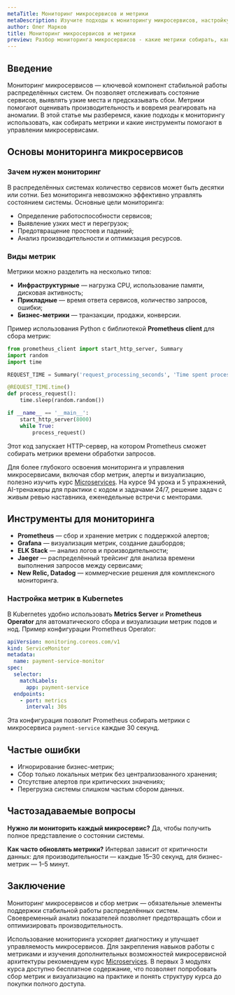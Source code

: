 ```yaml
---
metaTitle: Мониторинг микросервисов и метрики
metaDescription: Изучите подходы к мониторингу микросервисов, настройку метрик и инструментов для отслеживания состояния распределённых систем
author: Олег Марков
title: Мониторинг микросервисов и метрики
preview: Разбор мониторинга микросервисов - какие метрики собирать, как анализировать состояние системы и инструменты для контроля производительности
---
```


## Введение

Мониторинг микросервисов — ключевой компонент стабильной работы распределённых систем. Он позволяет отслеживать состояние сервисов, выявлять узкие места и предсказывать сбои. Метрики помогают оценивать производительность и вовремя реагировать на аномалии. В этой статье мы разберемся, какие подходы к мониторингу использовать, как собирать метрики и какие инструменты помогают в управлении микросервисами.

## Основы мониторинга микросервисов

### Зачем нужен мониторинг

В распределённых системах количество сервисов может быть десятки или сотни. Без мониторинга невозможно эффективно управлять состоянием системы. Основные цели мониторинга:

* Определение работоспособности сервисов;
* Выявление узких мест и перегрузок;
* Предотвращение простоев и падений;
* Анализ производительности и оптимизация ресурсов.

### Виды метрик

Метрики можно разделить на несколько типов:

* **Инфраструктурные** — нагрузка CPU, использование памяти, дисковая активность;
* **Прикладные** — время ответа сервисов, количество запросов, ошибки;
* **Бизнес-метрики** — транзакции, продажи, конверсии.

Пример использования Python с библиотекой **Prometheus client** для сбора метрик:

```python
from prometheus_client import start_http_server, Summary
import random
import time

REQUEST_TIME = Summary('request_processing_seconds', 'Time spent processing request')

@REQUEST_TIME.time()
def process_request():
    time.sleep(random.random())

if __name__ == '__main__':
    start_http_server(8000)
    while True:
        process_request()
```

Этот код запускает HTTP-сервер, на котором Prometheus сможет собирать метрики времени обработки запросов.

Для более глубокого освоения мониторинга и управления микросервисами, включая сбор метрик, алерты и визуализацию, полезно изучить курс [Microservices](https://purpleschool.ru/course/microservices?utm_source=knowledgebase&utm_medium=article&utm_campaign=Monitoring_mikroservisov_i_metriki). На курсе 94 урока и 5 упражнений, AI-тренажеры для практики с кодом и задачами 24/7, решение задач с живым ревью наставника, еженедельные встречи с менторами.

## Инструменты для мониторинга

* **Prometheus** — сбор и хранение метрик с поддержкой алертов;
* **Grafana** — визуализация метрик, создание дашбордов;
* **ELK Stack** — анализ логов и производительности;
* **Jaeger** — распределённый трейсинг для анализа времени выполнения запросов между сервисами;
* **New Relic, Datadog** — коммерческие решения для комплексного мониторинга.

### Настройка метрик в Kubernetes

В Kubernetes удобно использовать **Metrics Server** и **Prometheus Operator** для автоматического сбора и визуализации метрик подов и нод. Пример конфигурации Prometheus Operator:

```yaml
apiVersion: monitoring.coreos.com/v1
kind: ServiceMonitor
metadata:
  name: payment-service-monitor
spec:
  selector:
    matchLabels:
      app: payment-service
  endpoints:
    - port: metrics
      interval: 30s
```

Эта конфигурация позволит Prometheus собирать метрики с микросервиса `payment-service` каждые 30 секунд.

## Частые ошибки

* Игнорирование бизнес-метрик;
* Сбор только локальных метрик без централизованного хранения;
* Отсутствие алертов при критических значениях;
* Перегрузка системы слишком частым сбором данных.

## Частозадаваемые вопросы

**Нужно ли мониторить каждый микросервис?**
Да, чтобы получить полное представление о состоянии системы.

**Как часто обновлять метрики?**
Интервал зависит от критичности данных: для производительности — каждые 15–30 секунд, для бизнес-метрик — 1–5 минут.

## Заключение

Мониторинг микросервисов и сбор метрик — обязательные элементы поддержки стабильной работы распределённых систем. Своевременный анализ показателей позволяет предотвращать сбои и оптимизировать производительность.

Использование мониторинга ускоряет диагностику и улучшает управляемость микросервисов. Для закрепления навыков работы с метриками и изучения дополнительных возможностей микросервисной архитектуры рекомендуем курс [Microservices](https://purpleschool.ru/course/microservices?utm_source=knowledgebase&utm_medium=article&utm_campaign=Monitoring_mikroservisov_i_metriki).
В первых 3 модулях курса доступно бесплатное содержание, что позволяет попробовать сбор метрик и визуализацию на практике и понять структуру курса до покупки полного доступа.
